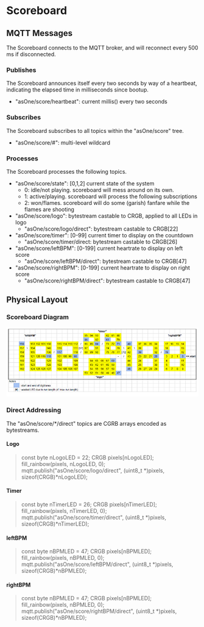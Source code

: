 # Scoreboard

## MQTT Messages

The Scoreboard connects to the MQTT broker, and will reconnect every 500 ms if disconnected.

### Publishes

The Scoreboard announces itself every two seconds by way of a heartbeat, indicating the elapsed time in milliseconds since bootup.

* "asOne/score/heartbeat": current millis() every two seconds

### Subscribes

The Scoreboard subscribes to all topics within the "asOne/score" tree.

* "asOne/score/#": multi-level wildcard
	
### Processes

The Scoreboard processes the following topics.

* "asOne/score/state": [0,1,2] current state of the system
  * 0: idle/not playing.  scoreboard will mess around on its own.
  * 1: active/playing.  scoreboard will process the following subscriptions
  * 2: won/flames.  scoreboard will do some (garish) fanfare while the flames are shooting
* "asOne/score/logo": bytestream castable to CRGB, applied to all LEDs in logo
  * "asOne/score/logo/direct": bytestream castable to CRGB[22]
* "asOne/score/timer": [0-99] current timer to display on the countdown
  * "asOne/score/timer/direct: bytestream castable to CRGB[26]
* "asOne/score/leftBPM": [0-199] current heartrate to display on left score
  * "asOne/score/leftBPM/direct": bytestream castable to CRGB[47]
* "asOne/score/rightBPM": [0-199] current heartrate to display on right score
  * "asOne/score/rightBPM/direct": bytestream castable to CRGB[47]
  
## Physical Layout

### Scoreboard Diagram 

![Scoreboard Diagram](diagram.png)

### Direct Addressing

The "asOne/score/*/direct" topics are CGRB arrays encoded as bytestreams.  

#### Logo

> const byte nLogoLED = 22;
> CRGB pixels[nLogoLED];
> fill_rainbow(pixels, nLogoLED, 0);
> mqtt.publish("asOne/score/logo/direct", (uint8_t *)pixels, sizeof(CRGB)*nLogoLED);

#### Timer

> const byte nTimerLED = 26;
> CRGB pixels[nTimerLED];
> fill_rainbow(pixels, nTimerLED, 0);
> mqtt.publish("asOne/score/timer/direct", (uint8_t *)pixels, sizeof(CRGB)*nTimerLED);

#### leftBPM

> const byte nBPMLED = 47;
> CRGB pixels[nBPMLED];
> fill_rainbow(pixels, nBPMLED, 0);
> mqtt.publish("asOne/score/leftBPM/direct", (uint8_t *)pixels, sizeof(CRGB)*nBPMLED);

#### rightBPM

> const byte nBPMLED = 47;
> CRGB pixels[nBPMLED];
> fill_rainbow(pixels, nBPMLED, 0);
> mqtt.publish("asOne/score/rightBPM/direct", (uint8_t *)pixels, sizeof(CRGB)*nBPMLED);

